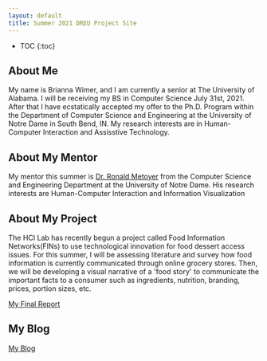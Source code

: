 ```yaml
---
layout: default
title: Summer 2021 DREU Project Site
---
```


* TOC
{:toc}

## About Me

My name is Brianna Wimer, and I am currently a senior at The University of Alabama. I will be receiving my BS in Computer Science July 31st, 2021. After that I have ecstatically accepted my offer to the Ph.D. Program within the Department of Computer Science and Engineering at the University of Notre Dame in South Bend, IN. My research interests are in Human-Computer Interaction and Assisstive Technology. 

## About My Mentor

My mentor this summer is [Dr. Ronald Metoyer](http://sites.nd.edu/ronald-metoyer/) from the Computer Science and Engineering Department at the University of Notre Dame. His research interests are Human-Computer Interaction and Information Visualization

## About My Project

The HCI Lab has recently begun a project called Food Information Networks(FINs) to use technological innovation for food dessert access issues. For this summer, I will be assessing literature and survey how food information is currently communicated through online grocery stores. Then, we will be developing a visual narrative of a 'food story' to communicate the important facts to a consumer such as ingredients, nutrition, branding, prices, portion sizes, etc.

[My Final Report](files/finalreport.pdf)

## My Blog

[My Blog](myblog.html)
